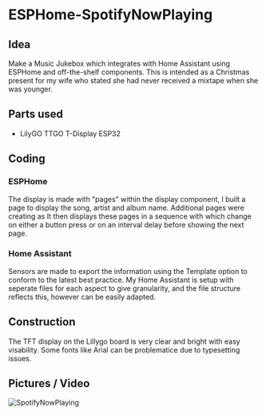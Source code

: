 # ESPHome-SpotifyNowPlaying

## Idea
Make a Music Jukebox which integrates with Home Assistant using ESPHome and off-the-shelf components. This is intended as a Christmas present for my wife who stated she had never received a mixtape when she was younger.


## Parts used

- LilyGO TTGO T-Display ESP32

## Coding

### ESPHome
The display is made with "pages" within the display component, I built a page to display the song, artist and album name. Additional pages were creating as 
It then displays these pages in a sequence with which change on either a button press or on an interval delay before showing the next page.

### Home Assistant
Sensors are made to export the information using the Template option to conform to the latest best practice. My Home Assistant is setup with seperate files for each aspect to give granularity, and the file structure reflects this, however can be easily adapted.

## Construction
The TFT display on the Lillygo board is very clear and bright with easy visability. Some fonts like Arial can be problematice due to typesetting issues.

## Pictures / Video

![SpotifyNowPlaying](https://user-images.githubusercontent.com/68851601/201924545-12c760c9-283e-4254-9228-4fdef07ab300.png)


